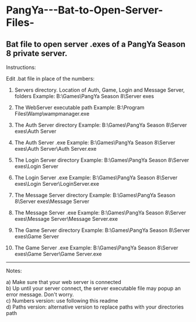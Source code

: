 # PangYa---Bat-to-Open-Server-Files-
Bat file to open server .exes of a PangYa Season 8 private server.
-----------
Instructions:

Edit .bat file in place of the numbers:

1) Servers directory. Location of Auth, Game, Login and Message Server, folders
Example: B:\Games\PangYa Season 8\Server exes

2) The WebServer executable path
Example: B:\Program Files\Wamp\wampmanager.exe

3) The Auth Server directory
Example: B:\Games\PangYa Season 8\Server exes\Auth Server

4) The Auth Server .exe
Example: B:\Games\PangYa Season 8\Server exes\Auth Server\Auth Server.exe

5) The Login Server directory
Example: B:\Games\PangYa Season 8\Server exes\Login Server

6) The Login Server .exe
Example: B:\Games\PangYa Season 8\Server exes\Login Server\LoginServer.exe

7) The Message Server directory
Example: B:\Games\PangYa Season 8\Server exes\Message Server

8) The Message Server .exe
Example: B:\Games\PangYa Season 8\Server exes\Message Server\Message Server.exe

9) The Game Server directory
Example: B:\Games\PangYa Season 8\Server exes\Game Server

10) The Game Server .exe
Example: B:\Games\PangYa Season 8\Server exes\Game Server\Game Server.exe
-----------
Notes:

a) Make sure that your web server is connected </br >
b) Up until your server connect, the server executable file may popup an error message. Don't worry. </br >
c) Numbers version: use following this readme </br > 
d) Paths version: alternative version to replace paths with your directories path 
